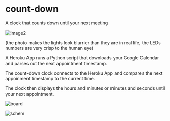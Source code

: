 # count-down
A clock that counts down until your next meeting

![image2](https://user-images.githubusercontent.com/2049284/147765050-3dd7f703-2b5d-4315-a59f-b49a823572f7.jpeg)

(the photo makes the lights look blurrier than they are in real life, the LEDs numbers are very crisp to the human eye)

A Heroku App runs a Python script that downloads your Google Calendar and parses out the next appointment timestamp.

The count-down clock connects to the Heroku App and compares the next appoinment timestamp to the current time.

The clock then displays the hours and minutes or minutes and seconds until your next appointment.

![board](https://user-images.githubusercontent.com/2049284/138575983-5353bbc8-2591-4481-b7e5-8388fb46c4e5.png)

![schem](https://user-images.githubusercontent.com/2049284/138575985-cebd8f5c-a70b-4749-bb82-b8b3b2a1bfe0.png)
